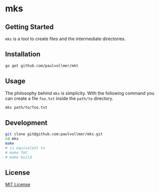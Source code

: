 # mks

## Getting Started
`mks` is a tool to create files and the intermediate directories.

## Installation

```sh
go get github.com/paulvollmer/mkt
```

## Usage
The philosophy behind `mks` is simplicity. With the following command you can create a file `foo.txt` inside the `path/to` directory.

```sh
mks path/to/foo.txt
```

## Development

```sh
git clone git@github.com:paulvollmer/mks.git
cd mks
make
# is equivalent to
# make fmt
# make build
```

## License

[MIT License](LICENSE)
